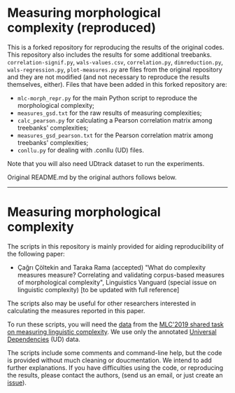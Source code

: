 # Measuring morphological complexity (reproduced)

This is a forked repository for reproducing the results of the original codes.
This repository also includes the results for some additional treebanks.
`correlation-signif.py`, `wals-values.csv`, `correlation.py`, `dimreduction.py`, `wals-regression.py`, `plot-measures.py` are
files from the original repository and they are not modified (and not necessary to reproduce the results themselves, either).
Files that have been added in this forked repository are:
- `mlc-morph_repr.py` for the main Python script to reproduce the morphological complexity;
- `measures_gsd.txt` for the raw results of measuring complexities;
- `calc_pearson.py` for calculating a Pearson correlation matrix among treebanks' complexities;
- `measures_gsd_pearson.txt` for the Pearson correlation matrix among treebanks' complexities;
- `conllu.py` for dealing with .conllu (UD) files.

Note that you will also need UDtrack dataset to run the experiments.

Original README.md by the original authors follows below.

----
# Measuring morphological complexity

The scripts in this repository is mainly provided for aiding
reproducibility of the following paper:

* Çağrı Çöltekin and Taraka Rama (accepted)
  "What do complexity measures measure?
  Correlating and validating corpus-based measures
  of morphological complexity", Linguistics Vanguard
  (special issue on linguistic complexity) [to be updated with full
  reference]

The scripts also may be useful for other researchers interested in
calculating the measures reported in this paper.

To run these scripts, you will need the
[data](http://www.christianbentz.de/MLC2019_data.html)
from the [MLC'2019 shared task on measuring linguistic complexity](http://www.christianbentz.de/MLC2019_index.html).
We use only the annotated [Universal Dependencies](https://universaldependencies.org/) (UD) data.

The scripts include some comments and command-line help, but
the code is provided without much cleaning or doucmentation.
We intend to add further explanations.
If you have difficulties using the code,
or reproducing the results, please contact the authors,
(send us an email,
or just create an [issue](https://github.com/coltekin/mcomplexity/issues)).
